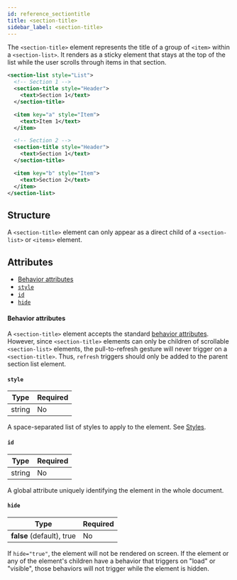 ```yaml
---
id: reference_sectiontitle
title: <section-title>
sidebar_label: <section-title>
---
```


The `<section-title>` element represents the title of a group of `<item>` within a `<section-list>`. It renders as a sticky element that stays at the top of the list while the user scrolls through items in that section.

```xml
<section-list style="List">
  <!-- Section 1 -->
  <section-title style="Header">
    <text>Section 1</text>
  </section-title>

  <item key="a" style="Item">
    <text>Item 1</text>
  </item>

  <!-- Section 2 -->
  <section-title style="Header">
    <text>Section 1</text>
  </section-title>

  <item key="b" style="Item">
    <text>Section 2</text>
  </item>
</section-list>
```

## Structure

A `<section-title>` element can only appear as a direct child of a `<section-list>` or `<items>` element.

## Attributes

- [Behavior attributes](#behavior-attributes)
- [`style`](#style)
- [`id`](#id)
- [`hide`](#hide)

#### Behavior attributes

A `<section-title>` element accepts the standard [behavior attributes](/docs/reference_behavior_attributes). However, since `<section-title>` elements can only be children of scrollable `<section-list>` elements, the pull-to-refresh gesture will never trigger on a `<section-title>`. Thus, `refresh` triggers should only be added to the parent section list element.

#### `style`

| Type   | Required |
| ------ | -------- |
| string | No       |

A space-separated list of styles to apply to the element. See [Styles](/docs/reference_style).

#### `id`

| Type   | Required |
| ------ | -------- |
| string | No       |

A global attribute uniquely identifying the element in the whole document.

#### `hide`

| Type                      | Required |
| ------------------------- | -------- |
| **false** (default), true | No       |

If `hide="true"`, the element will not be rendered on screen. If the element or any of the element's children have a behavior that triggers on "load" or "visible", those behaviors will not trigger while the element is hidden.

